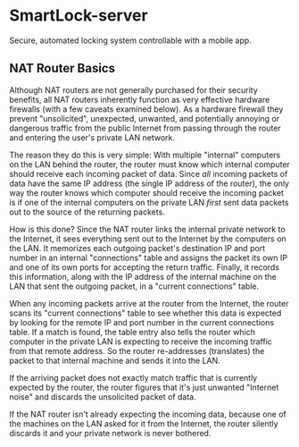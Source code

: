 # SmartLock-server

Secure, automated locking system controllable with a mobile app.

## NAT Router Basics

Although NAT routers are not generally purchased for their security benefits, all NAT routers inherently function as very effective hardware firewalls (with a few caveats examined below). As a hardware firewall they prevent "unsolicited", unexpected, unwanted, and potentially annoying or dangerous traffic from the public Internet from passing through the router and entering the user's private LAN network.

The reason they do this is very simple: With multiple "internal" computers on the LAN behind the router, the router must know which internal computer should receive each incoming packet of data. Since _all_ incoming packets of data have the same IP address (the single IP address of the router), the only way the router knows which computer should receive the incoming packet is if one of the internal computers on the private LAN _first_ sent data packets out to the source of the returning packets.

How is this done? Since the NAT router links the internal private network to the Internet, it sees everything sent out to the Internet by the computers on the LAN. It memorizes each outgoing packet's destination IP and port number in an internal "connections" table and assigns the packet its own IP and one of its own ports for accepting the return traffic. Finally, it records this information, along with the IP address of the internal machine on the LAN that sent the outgoing packet, in a "current connections" table.

When any incoming packets arrive at the router from the Internet, the router scans its "current connections" table to see whether this data is expected by looking for the remote IP and port number in the current connections table. If a match is found, the table entry also tells the router which computer in the private LAN is expecting to receive the incoming traffic from that remote address. So the router re-addresses (translates) the packet to that internal machine and sends it into the LAN.

If the arriving packet does not exactly match traffic that is currently expected by the router, the router figures that it's just unwanted "Internet noise" and discards the unsolicited packet of data.

If the NAT router isn't already expecting the incoming data, because one of the machines on the LAN asked for it from the Internet, the router silently discards it and your private network is never bothered. 
